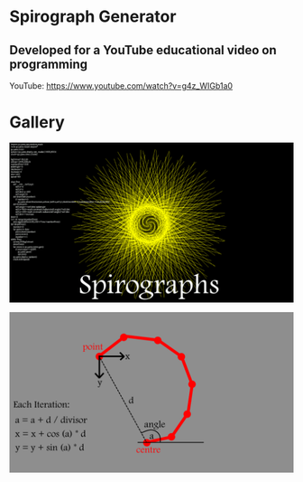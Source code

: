 # Spirograph Generator 
## Developed for a YouTube educational video on programming

YouTube: https://www.youtube.com/watch?v=g4z_WIGb1a0

# Gallery
![image info](thumb.png)

![image info](pic1.png)
